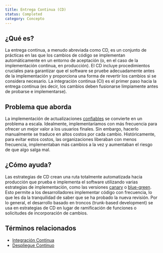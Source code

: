 ```yaml
---
title: Entrega Continua (CD)
status: Completed
category: Concepto
---
```


## ¿Qué es?

La entrega continua, a menudo abreviada como CD, es un conjunto de prácticas en las que los cambios de código se implementan automáticamente en un entorno de aceptación (o, en el caso de la implementación continua, en producción). El CD incluye procedimientos cruciales para garantizar que el software se pruebe adecuadamente antes de la implementación y proporciona una forma de revertir los cambios si se considera necesario. La integración continua (CI) es el primer paso hacia la entrega continua (es decir, los cambios deben fusionarse limpiamente antes de probarse e implementarse).

## Problema que aborda

La implementación de actualizaciones [confiables](/reliability/) se convierte en un problema a escala. Idealmente, implementaríamos con más frecuencia para ofrecer un mejor valor a los usuarios finales. Sin embargo, hacerlo manualmente se traduce en altos costos por cada cambio. Históricamente, para evitar estos costos, las organizaciones liberaban con menos frecuencia, implementaban más cambios a la vez y aumentaban el riesgo de que algo salga mal.

## ¿Cómo ayuda?

Las estrategias de CD crean una ruta totalmente automatizada hacia producción que prueba e implementa el software utilizando varias estrategias de implementación, como las versiones [canary](/es/canary_deployment/) o [blue-green](/es/blue_green_deployment/). Esto permite a los desarrolladores implementar código con frecuencia, lo que les da la tranquilidad de saber que se ha probado la nueva revisión. Por lo general, el desarrollo basado en troncos (trunk-based development) se usa en estrategias de CD en lugar de ramificación de funciones o solicitudes de incorporación de cambios.

## Términos relacionados

* [Integración Continua](/es/continuous-integration/)
* [Despliegue Continuo](/continuous_deployment/)
